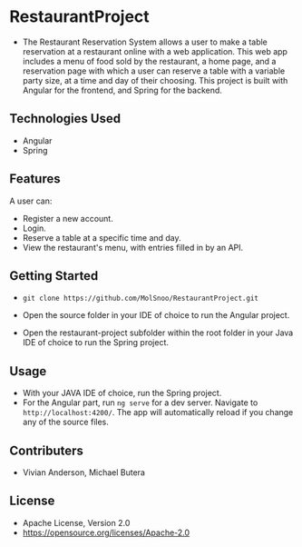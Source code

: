 # RestaurantProject

- The Restaurant Reservation System allows a user to make a table reservation at a restaurant online with a web application. This web app includes a menu of food sold by the restaurant, a home page, and a reservation page with which a user can reserve a table with a variable party size, at a time and day of their choosing. This project is built with Angular for the frontend, and Spring for the backend. 

## Technologies Used
- Angular
- Spring

## Features

A user can:
- Register a new account.
- Login.
- Reserve a table at a specific time and day.
- View the restaurant's menu, with entries filled in by an API. 

## Getting Started

- `git clone https://github.com/MolSnoo/RestaurantProject.git`

- Open the source folder in your IDE of choice to run the Angular project.
- Open the restaurant-project subfolder within the root folder in your Java IDE of choice to run the Spring project.

## Usage

- With your JAVA IDE of choice, run the Spring project.
- For the Angular part, run `ng serve` for a dev server. Navigate to `http://localhost:4200/`. The app will automatically reload if you change any of the source files.

## Contributers

- Vivian Anderson, Michael Butera

## License

- Apache License, Version 2.0
- https://opensource.org/licenses/Apache-2.0
